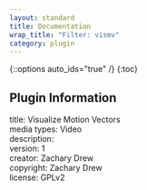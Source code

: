```yaml
---
layout: standard
title: Documentation
wrap_title: "Filter: vismv"
category: plugin
---
```

{::options auto_ids="true" /}
{:toc}

## Plugin Information

title: Visualize Motion Vectors  
media types:
Video  
description:   
version: 1  
creator: Zachary Drew  
copyright: Zachary Drew  
license: GPLv2  
